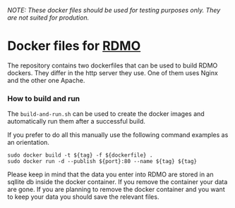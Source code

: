 _NOTE: These docker files should be used for testing purposes only. They are not suited for prodution._


# Docker files for [RDMO](https://github.com/rdmorganiser/rdmo)

The repository contains two dockerfiles that can be used to build RDMO dockers. They differ in the http server they use. One of them uses Nginx and the other one Apache.

### How to build and run
The `build-and-run.sh` can be used to create the docker images and automatically run them after a successful build.

If you prefer to do all this manually use the following command examples as an orientation.
```
sudo docker build -t ${tag} -f ${dockerfile} .
sudo docker run -d --publish ${port}:80 --name ${tag} ${tag}
```

Please keep in mind that the data you enter into RDMO are stored in an sqllite db inside the docker container. If you remove the container your data are gone. If you are planning to remove the docker container and you want to keep your data you should save the relevant files.
